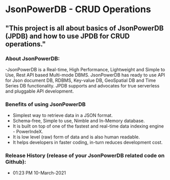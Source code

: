 # JsonPowerDB - CRUD Operations

## "This project is all about basics of JsonPowerDB (JPDB) and how to use JPDB for CRUD operations." 

### About JsonPowerDB:

-JsonPowerDB is a Real-time, High Performance, Lightweight and Simple to Use, Rest API based Multi-mode DBMS. JsonPowerDB has ready to use API for Json document DB, RDBMS, Key-value DB, GeoSpatial DB and Time Series DB functionality. JPDB supports and advocates for true serverless and pluggable API development.

### Benefits of using JsonPowerDB

- Simplest way to retrieve data in a JSON format.
- Schema-free, Simple to use, Nimble and In-Memory database.
- It is built on top of one of the fastest and real-time data indexing engine - PowerIndeX.
- It is low level (raw) form of data and is also human readable.
- It helps developers in faster coding, in-turn reduces development cost.


### Release History (release of your JsonPowerDB related code on Github):
- 01:23 PM 10-March-2021

